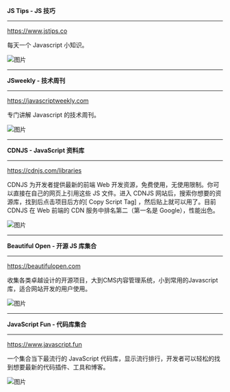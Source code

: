 **JS Tips - JS 技巧**

------

https://www.jstips.co

每天一个 Javascript 小知识。



![图片](https://mmbiz.qpic.cn/mmbiz_png/ibOEx83F8Y9ibbibzvJ2NV4cPDU6yg3CDQgIeawDibp9fGDgSib5IRq7vkMVWiconjUibx3FOwrB5mxXGTw8uEm3ounxg/640?wx_fmt=png&wxfrom=5&wx_lazy=1&wx_co=1)





------

**JSweekly - 技术周刊** 

------

https://javascriptweekly.com



专门讲解 Javascript 的技术周刊。 



![图片](https://mmbiz.qpic.cn/mmbiz_png/ibOEx83F8Y9ibbibzvJ2NV4cPDU6yg3CDQgfo83Ok2fbVYGNfoH4z3ICQ89DcQ6KPtNUHyWmnvZbPVVF4C3XtD6Ig/640?wx_fmt=png&wxfrom=5&wx_lazy=1&wx_co=1)





------

**CDNJS - JavaScript 资料库**

------

https://cdnjs.com/libraries

CDNJS 为开发者提供最新的前端 Web 开发资源，免费使用，无使用限制。你可以直接在自己的网页上引用这些 JS 文件。进入 CDNJS 网站后，搜索你想要的资源库，找到后点击项目后方的[ Copy Script Tag] ，然后贴上就可以用了。目前 CDNJS 在 Web 前端的 CDN 服务中排名第二（第一名是 Google），性能出色。

![图片](https://mmbiz.qpic.cn/mmbiz_png/ibOEx83F8Y9ibbibzvJ2NV4cPDU6yg3CDQg85rl2ibr6cv1OynNoLZ0DRnUP2lO2Iib0ZWssGDhndTjNvw2CV8dIx9Q/640?wx_fmt=png&wxfrom=5&wx_lazy=1&wx_co=1)





------

**Beautiful Open - 开源 JS 库集合**

------

https://beautifulopen.com

收集各类卓越设计的开源项目，大到CMS内容管理系统，小到常用的Javascript库，适合网站开发的用户使用。

![图片](https://mmbiz.qpic.cn/mmbiz_png/ibOEx83F8Y9ibbibzvJ2NV4cPDU6yg3CDQg2eAYGCr6he3NLdnzxG9RYgS8yWQXcOwFy91hPw7zXq4trPF4FdZ98w/640?wx_fmt=png&wxfrom=5&wx_lazy=1&wx_co=1)





------

**JavaScript Fun - 代码库集合**

------

https://www.javascript.fun

一个集合当下最流行的 JavaScript 代码库，显示流行排行，开发者可以轻松的找到想要最新的代码插件、工具和博客。

![图片](https://mmbiz.qpic.cn/mmbiz_png/ibOEx83F8Y9ibbibzvJ2NV4cPDU6yg3CDQg1kLtlgZVeBN4ibxzJDW2cDwhEQDcOXY7NkqKWEgWUEdP1JfbfrrOib8w/640?wx_fmt=png&wxfrom=5&wx_lazy=1&wx_co=1)